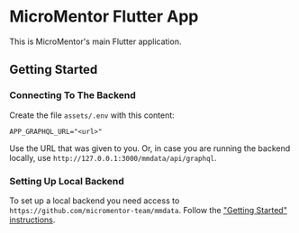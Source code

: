 # MicroMentor Flutter App

This is MicroMentor's main Flutter application. 

## Getting Started

### Connecting To The Backend

Create the file `assets/.env` with this content:

    APP_GRAPHQL_URL="<url>"

Use the URL that was given to you. Or, in case you are running the
backend locally, use `http://127.0.0.1:3000/mmdata/api/graphql`.

### Setting Up Local Backend

To set up a local backend you need access to `https://github.com/micromentor-team/mmdata`. 
Follow the ["Getting Started" instructions](https://github.com/micromentor-team/mmdata/blob/main/docs/getting-started.md).

